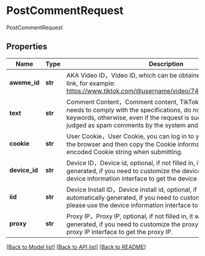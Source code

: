 # PostCommentRequest

PostCommentRequest
## Properties
Name | Type | Description | Notes
------------ | ------------- | ------------- | -------------
**aweme_id** | **str** | AKA Video ID，Video ID, which can be obtained from the sharing link, for example: https://www.tiktok.com/@username/video/7419966340443819295 | [optional] [default to '7419966340443819295']
**text** | **str** | Comment Content，Comment content, TikTok comment content needs to comply with the specifications, do not contain illegal keywords, otherwise, even if the request is successful, it will be judged as spam comments by the system and will not be displayed. | [optional] [default to 'Hello, TikTok!']
**cookie** | **str** | User Cookie，User Cookie, you can log in to your TikTok account in the browser and then copy the Cookie information, please use URL-encoded Cookie string when submitting. | [optional] [default to 'Your_Cookie_From_Browser']
**device_id** | **str** | Device ID，Device id, optional, if not filled in, it will be automatically generated, if you need to customize the device id, please use the device information interface to get the device id. | [optional] [default to '']
**iid** | **str** | Device Install ID，Device install id, optional, if not filled in, it will be automatically generated, if you need to customize the device iid, please use the device information interface to get the device iid. | [optional] [default to '']
**proxy** | **str** | Proxy IP，Proxy IP, optional, if not filled in, it will be automatically generated, if you need to customize the proxy IP, please use the proxy IP interface to get the proxy IP. | [optional] [default to '']

[[Back to Model list]](../README.md#documentation-for-models) [[Back to API list]](../README.md#documentation-for-api-endpoints) [[Back to README]](../README.md)


